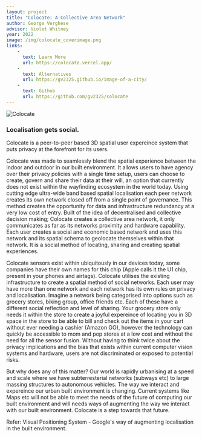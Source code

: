 ```yaml
---
layout: project
title: "Colocate: A Collective Area Network"
author: George Verghese
advisor: Violet Whitney
year: 2022
image: /img/colocate_coverimage.png
links:
    -
      text: Learn More
      url: https://colocate.vercel.app/
    -
      text: Alternatives
      url: https://gv2325.github.io/image-of-a-city/
    -
      text: Github
      url: https://github.com/gv2325/colocate
---
```


![Colocate](/img/colocate_coverimage.png)

### Localisation gets social.

Colocate is a peer-to-peer based 3D spatial user expereince system that puts privacy at the forefront for its users.

Colocate was made to seamlessly blend the spatial experience between the indoor and outdoor in our built environment. It allows users to have agency over their privacy policies with a single time setup, users can choose to create, govern and share their data at their will, an option that currently does not exist within the wayfinding ecosystem in the world today. Using cutting edge ultra-wide band based spatial localisation each peer network creates its own network closed off from a single point of governance. This method creates the opportunity for data and infrastructure redundancy at a very low cost of entry. Built of the idea of decentralised and collective decision making; Colocate creates a collective area network, it only communicates as far as its networks proximity and hardware capability. Each user creates a social and economic based network and uses this network and its spatial schema to geolocate themselves within that network. It is a social method of locating, sharing and creating spatial experiences.

Colocate sensors exist within ubiquitously in our devices today, some companies have their own names for this chip (Apple calls it the U1 chip, present in your phones and airtags). Colocate utilises the existing infrastructure to create a spatial method of social networks. Each user may have more than one network and each network has its own rules on privacy and localisation. Imagine a network being categorised into options such as grocery stores, biking group, office friends etc. Each of these have a different social reflection and level of sharing. Your grocery store only needs it within the store to create a joyful expereince of locating you in 3D space in the store to be able to bill and check out the items in your cart without ever needing a cashier (Amazon GO), however the technology can quickly be accessible to mom and pop stores at a low cost and without the need for all the sensor fusion. Without having to think twice about the privacy implications and the bias that exists within current computer vision systems and hardware, users are not discriminated or exposed to potential risks.

But why does any of this matter? Our world is rapidly urbanising at a speed and scale where we have subterresterial networks (subways etc) to large massing structures to autonomous vehicles. The way we interact and expereince our urban built environment is changing. Current systems like Maps etc will not be able to meet the needs of the future of computing our built environment and will needs ways of augmenting the way we interact with our built environment. Colocate is a step towards that future.

Refer: Visual Positioning System - Google's way of augmenting localisation in the built environment.
